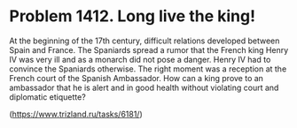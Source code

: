 # Problem 1412. Long live the king!

At the beginning of the 17th century, difficult relations developed between Spain and France. The Spaniards spread a rumor that the French king Henry IV was very ill and as a monarch did not pose a danger. Henry IV had to convince the Spaniards otherwise. The right moment was a reception at the French court of the Spanish Ambassador. How can a king prove to an ambassador that he is alert and in good health without violating court and diplomatic etiquette?

(https://www.trizland.ru/tasks/6181/)